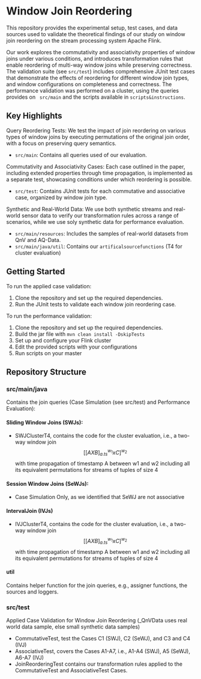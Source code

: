 # Window Join Reordering 

This repository provides the experimental setup, test cases, and data sources used to validate the theoretical findings of our study on window join reordering on the stream processing system Apache Flink.

Our work explores the commutativity and associativity properties of window joins under various conditions, and introduces transformation rules that enable reordering of multi-way window joins while preserving correctness. 
The validation suite (see `src/test`) includes comprehensive JUnit test cases that demonstrate the effects of reordering for different window join types, and window configurations on completeness and correctness.
The performance validation was performed on a cluster, using the queries provides on ` src/main` and the scripts available in `scripts&instructions`. 

## Key Highlights
Query Reordering Tests: We test the impact of join reordering on various types of window joins by executing permutations of the original join order, with a focus on preserving query semantics.
- `src/main`: Contains all queries used of our evaluation.

Commutativity and Associativity Cases: Each case outlined in the paper, including extended properties through time propagation, is implemented as a separate test, showcasing conditions under which reordering is possible.
- `src/test`: Contains JUnit tests for each commutative and associative case, organized by window join type.

Synthetic and Real-World Data: We use both synthetic streams and real-world sensor data to verify our transformation rules across a range of scenarios, while we use soly synthetic data for performance evaluation.
- `src/main/resources`: Includes the samples of real-world datasets from QnV and AQ-Data.
- `src/main/java/util`: Contains our `artificalsourcefunctions` (T4 for cluster evaluation)

## Getting Started
To run the applied case validation:

1. Clone the repository and set up the required dependencies.
2. Run the JUnit tests to validate each window join reordering case.

To run the performance validation:

1. Clone the repository and set up the required dependencies.
2. Build the jar file with `mvn clean install -DskipTests`
3. Set up and configure your Flink cluster
4. Edit the provided scripts with your configurations 
5. Run scripts on your master 
 
## Repository Structure 

### src/main/java
Contains the join queries (Case Simulation (see src/test) and Performance Evaluation): 
#### Sliding Window Joins (SWJs): 
- SWJClusterT4, contains the code for the cluster evaluation, i.e., a two-way window join $$ [[A X B]^{w_1}_{a.ts} x C]^{w_2} $$ with time propagation of timestamp A between w1 and w2 including all its equivalent permutations for streams of tuples of size 4
#### Session Window Joins (SeWJs):
- Case Simulation Only, as we identified that SeWJ are not associative
#### IntervalJoin (IVJs) 
- IVJClusterT4, contains the code for the cluster evaluation, i.e., a two-way window join $$ [[A X B]^{w_1}_{a.ts} x C]^{w_2} $$ with time propagation of timestamp A between w1 and w2 including all its equivalent permutations for streams of tuples of size 4

#### util
Contains helper function for the join queries, e.g., assigner functions, the sources and loggers. 

### src/test 
Applied Case Validation for Window Join Reordering (_QnVData uses real world data sample, else small synthetic data samples)
- CommutativeTest, test the Cases C1 (SWJ), C2 (SeWJ), and C3 and C4 (IVJ)
- AssociativeTest, covers the Cases A1-A7, i.e., A1-A4 (SWJ), A5 (SeWJ), A6-A7 (IVJ)
- JoinReorderingTest contains our transformation rules applied to the CommutativeTest and AssociativeTest Cases.   


